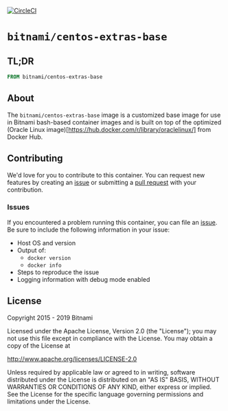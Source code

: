 [![CircleCI](https://circleci.com/gh/bitnami/centos-extras-base.svg?style=svg)](https://circleci.com/gh/bitnami/centos-extras-base)

# `bitnami/centos-extras-base`

## TL;DR

```dockerfile
FROM bitnami/centos-extras-base
```

## About

The `bitnami/centos-extras-base` image is a customized base image for use in Bitnami bash-based container images and is built on top of the optimized (Oracle Linux image)[https://hub.docker.com/r/library/oraclelinux/] from Docker Hub.

## Contributing

We'd love for you to contribute to this container. You can request new features by creating an [issue](../../issues/new) or submitting a [pull request](../../issues/pull) with your contribution.

### Issues

If you encountered a problem running this container, you can file an [issue](../../issues/new). Be sure to include the following information in your issue:

- Host OS and version
- Output of:
  + `docker version`
  + `docker info`
- Steps to reproduce the issue
- Logging information with debug mode enabled

## License

Copyright 2015 - 2019 Bitnami

Licensed under the Apache License, Version 2.0 (the "License");
you may not use this file except in compliance with the License.
You may obtain a copy of the License at

http://www.apache.org/licenses/LICENSE-2.0

Unless required by applicable law or agreed to in writing, software
distributed under the License is distributed on an "AS IS" BASIS,
WITHOUT WARRANTIES OR CONDITIONS OF ANY KIND, either express or implied.
See the License for the specific language governing permissions and
limitations under the License.